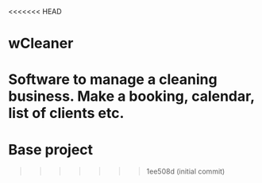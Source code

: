 <<<<<<< HEAD
# wCleaner
Software to manage a cleaning business. Make a booking, calendar, list of clients etc.
=======
# Base project
>>>>>>> 1ee508d (initial commit)
